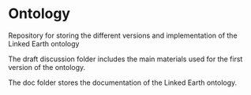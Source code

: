 # Ontology
Repository for storing the different versions and implementation of the Linked Earth ontology

The draft discussion folder includes the main materials used for the first version of the ontology.

The doc folder stores the documentation of the Linked Earth ontology.